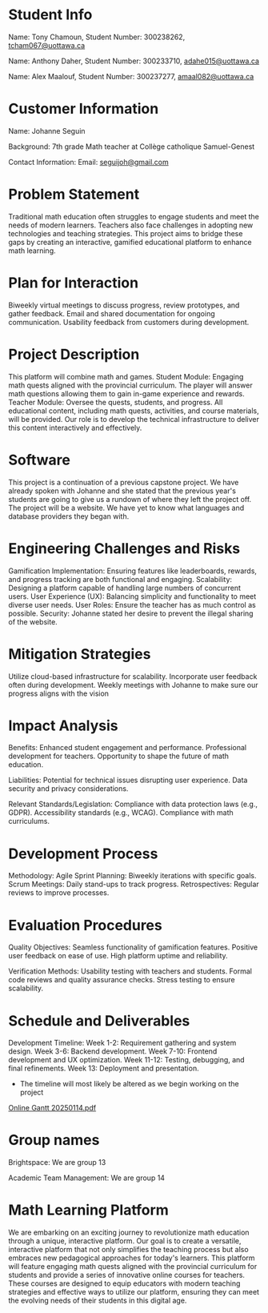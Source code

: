 # Student Info

Name: Tony Chamoun, Student Number: 300238262, tcham067@uottawa.ca  

Name: Anthony Daher, Student Number: 300233710, adahe015@uottawa.ca

Name: Alex Maalouf, Student Number: 300237277, amaal082@uottawa.ca


# Customer Information

Name: Johanne Seguin

Background: 7th grade Math teacher at Collège catholique Samuel-Genest

Contact Information: Email: seguijoh@gmail.com

# Problem Statement

Traditional math education often struggles to engage students and meet the needs of modern learners. Teachers also face challenges in adopting new technologies and teaching strategies. This project aims to bridge these gaps by creating an interactive, gamified educational platform to enhance math learning.

# Plan for Interaction
Biweekly virtual meetings to discuss progress, review prototypes, and gather feedback.
Email and shared documentation for ongoing communication.
Usability feedback from customers during development.

# Project Description
This platform will combine math and games.
Student Module: Engaging math quests aligned with the provincial curriculum. The player will answer math questions allowing them to gain in-game experience and rewards.
Teacher Module: Oversee the quests, students, and progress.
All educational content, including math quests, activities, and course materials, will be provided. Our role is to develop the technical infrastructure to deliver this content interactively and effectively.

# Software
This project is a continuation of a previous capstone project. We have already spoken with Johanne and she stated that the previous year's students are going to give us a rundown of where they left the project off. The project will be a website. We have yet to know what languages and database providers they began with. 

# Engineering Challenges and Risks
Gamification Implementation: Ensuring features like leaderboards, rewards, and progress tracking are both functional and engaging.
Scalability: Designing a platform capable of handling large numbers of concurrent users.
User Experience (UX): Balancing simplicity and functionality to meet diverse user needs.
User Roles: Ensure the teacher has as much control as possible.
Security: Johanne stated her desire to prevent the illegal sharing of the website.


# Mitigation Strategies
Utilize cloud-based infrastructure for scalability.
Incorporate user feedback often during development.
Weekly meetings with Johanne to make sure our progress aligns with the vision

# Impact Analysis
Benefits:
Enhanced student engagement and performance.
Professional development for teachers.
Opportunity to shape the future of math education.

Liabilities:
Potential for technical issues disrupting user experience.
Data security and privacy considerations.

Relevant Standards/Legislation:
Compliance with data protection laws (e.g., GDPR).
Accessibility standards (e.g., WCAG).
Compliance with math curriculums.

# Development Process
Methodology: Agile
Sprint Planning: Biweekly iterations with specific goals.
Scrum Meetings: Daily stand-ups to track progress.
Retrospectives: Regular reviews to improve processes.

# Evaluation Procedures
Quality Objectives:
Seamless functionality of gamification features.
Positive user feedback on ease of use.
High platform uptime and reliability.

Verification Methods:
Usability testing with teachers and students.
Formal code reviews and quality assurance checks.
Stress testing to ensure scalability.

# Schedule and Deliverables
Development Timeline:
Week 1-2: Requirement gathering and system design.
Week 3-6: Backend development.
Week 7-10: Frontend development and UX optimization.
Week 11-12: Testing, debugging, and final refinements.
Week 13: Deployment and presentation.
* The timeline will most likely be altered as we begin working on the project

[Online Gantt 20250114.pdf](https://github.com/user-attachments/files/18469706/Online.Gantt.20250114.pdf)

# Group names

Brightspace: We are group 13

Academic Team Management: We are group 14

# Math Learning Platform

We are embarking on an exciting journey to revolutionize math education through a unique, interactive platform. Our goal is to create a versatile, interactive platform that not only simplifies the teaching process but also embraces new pedagogical approaches for today's learners. This platform will feature engaging math quests aligned with the provincial curriculum for students and provide a series of innovative online courses for teachers. These courses are designed to equip educators with modern teaching strategies and effective ways to utilize our platform, ensuring they can meet the evolving needs of their students in this digital age.
